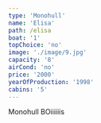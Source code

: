 ```yaml
---
type: 'Monohull'
name: 'Elisa'
path: /elisa
boat: '1'
topChoice: 'no'
image: './image/9.jpg'
capacity: '8'
airCond: 'no'
price: '2000'
yearOfProduction: '1998'
cabins: '5'
---
```


Monohull BOiiiiiis